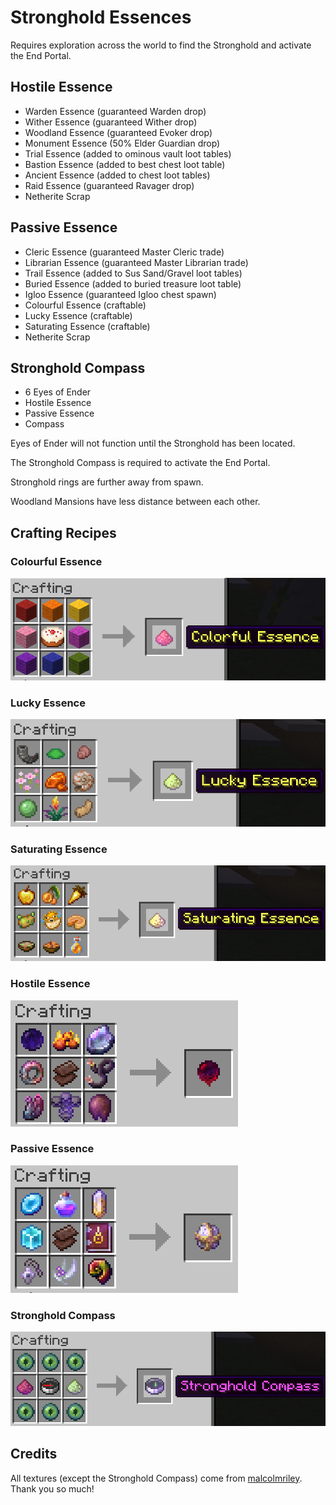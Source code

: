 # Stronghold Essences

Requires exploration across the world to find the Stronghold and activate the End Portal.

## Hostile Essence
- Warden Essence (guaranteed Warden drop)
- Wither Essence (guaranteed Wither drop)
- Woodland Essence (guaranteed Evoker drop)
- Monument Essence (50% Elder Guardian drop)
- Trial Essence (added to ominous vault loot tables)
- Bastion Essence (added to best chest loot table)
- Ancient Essence (added to chest loot tables)
- Raid Essence (guaranteed Ravager drop)
- Netherite Scrap

## Passive Essence
- Cleric Essence (guaranteed Master Cleric trade)
- Librarian Essence (guaranteed Master Librarian trade)
- Trail Essence (added to Sus Sand/Gravel loot tables)
- Buried Essence (added to buried treasure loot table)
- Igloo Essence (guaranteed Igloo chest spawn)
- Colourful Essence (craftable)
- Lucky Essence (craftable)
- Saturating Essence (craftable)
- Netherite Scrap

## Stronghold Compass
- 6 Eyes of Ender
- Hostile Essence
- Passive Essence
- Compass

Eyes of Ender will not function until the Stronghold has been located.

The Stronghold Compass is required to activate the End Portal.

Stronghold rings are further away from spawn.

Woodland Mansions have less distance between each other.

## Crafting Recipes

### Colourful Essence

![Colourful Essence crafting recipe](./images/colourful_essence.png)

### Lucky Essence

![Lucky Essence crafting recipe](./images/lucky_essence.png)

### Saturating Essence

![Saturating Essence crafting recipe](./images/saturating_essence.png)

### Hostile Essence

![Hostile Essence crafting recipe](./images/hostile_essence.png)

### Passive Essence

![Passive Essence crafting recipe](./images/passive_essence.png)

### Stronghold Compass

![Stronghold Compass crafting recipe](./images/stronghold_compass.png)

## Credits

All textures (except the Stronghold Compass) come from [malcolmriley](https://github.com/malcolmriley/unused-textures). Thank you so much!